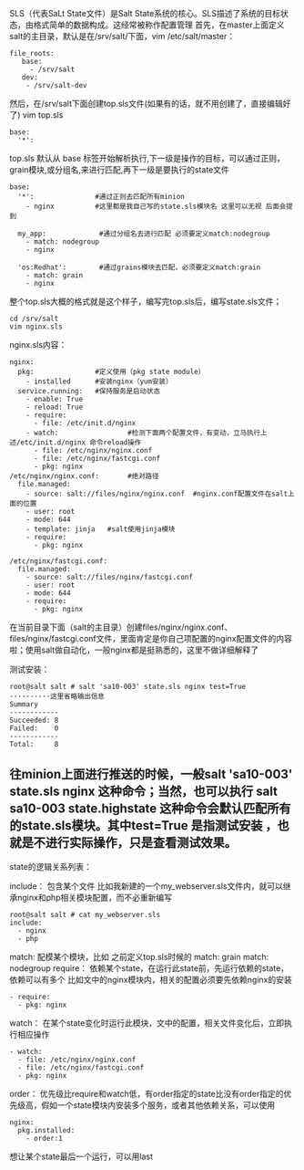 
SLS（代表SaLt State文件）是Salt State系统的核心。SLS描述了系统的目标状态，由格式简单的数据构成。这经常被称作配置管理
首先，在master上面定义salt的主目录，默认是在/srv/salt/下面，vim /etc/salt/master：

    file_roots:
       base:
         - /srv/salt
       dev:
        - /srv/salt-dev

然后，在/srv/salt下面创建top.sls文件(如果有的话，就不用创建了，直接编辑好了)
vim top.sls

    base:
      '*':
top.sls 默认从 base 标签开始解析执行,下一级是操作的目标，可以通过正则，grain模块,或分组名,来进行匹配,再下一级是要执行的state文件

    base:
      '*':               #通过正则去匹配所有minion
        - nginx          #这里都是我自己写的state.sls模块名 这里可以无视 后面会提到

      my_app:             #通过分组名去进行匹配 必须要定义match:nodegroup
        - match: nodegroup
        - nginx
    
      'os:Redhat':        #通过grains模块去匹配，必须要定义match:grain
        - match: grain
        - nginx

整个top.sls大概的格式就是这个样子，编写完top.sls后，编写state.sls文件；

    cd /srv/salt 
    vim nginx.sls
nginx.sls内容：

    nginx:
      pkg:               #定义使用（pkg state module）
        - installed      #安装nginx（yum安装）
      service.running:   #保持服务是启动状态
        - enable: True
        - reload: True
        - require:
          - file: /etc/init.d/nginx
        - watch:                 #检测下面两个配置文件，有变动，立马执行上述/etc/init.d/nginx 命令reload操作
          - file: /etc/nginx/nginx.conf
          - file: /etc/nginx/fastcgi.conf
          - pkg: nginx
    /etc/nginx/nginx.conf:       #绝对路径
      file.managed:
        - source: salt://files/nginx/nginx.conf  #nginx.conf配置文件在salt上面的位置
        - user: root
        - mode: 644
        - template: jinja   #salt使用jinja模块
        - require:
          - pkg: nginx
    
    /etc/nginx/fastcgi.conf:
      file.managed:
        - source: salt://files/nginx/fastcgi.conf 
        - user: root
        - mode: 644
        - require:
          - pkg: nginx

在当前目录下面（salt的主目录）创建files/nginx/nginx.conf、files/nginx/fastcgi.conf文件，里面肯定是你自己项配置的nginx配置文件的内容啦；使用salt做自动化，一般nginx都是挺熟悉的，这里不做详细解释了

测试安装：

    root@salt salt # salt 'sa10-003' state.sls nginx test=True
    ··········这里省略输出信息
    Summary
    ------------
    Succeeded: 8
    Failed:    0
    ------------
    Total:     8

往minion上面进行推送的时候，一般salt 'sa10-003' state.sls nginx 这种命令；当然，也可以执行
salt sa10-003 state.highstate 这种命令会默认匹配所有的state.sls模块。其中test=True 是指测试安装
 ，也就是不进行实际操作，只是查看测试效果。
 ---------- 
 state的逻辑关系列表：

include： 包含某个文件
比如我新建的一个my_webserver.sls文件内，就可以继承nginx和php相关模块配置，而不必重新编写

    root@salt salt # cat my_webserver.sls 
    include:
      - nginx
      - php
match: 配模某个模块，比如 之前定义top.sls时候的 match: grain match: nodegroup
require： 依赖某个state，在运行此state前，先运行依赖的state，依赖可以有多个
比如文中的nginx模块内，相关的配置必须要先依赖nginx的安装

    - require:
      - pkg: nginx
watch： 在某个state变化时运行此模块，文中的配置，相关文件变化后，立即执行相应操作

    - watch:
      - file: /etc/nginx/nginx.conf
      - file: /etc/nginx/fastcgi.conf
      - pkg: nginx
order： 优先级比require和watch低，有order指定的state比没有order指定的优先级高，假如一个state模块内安装多个服务，或者其他依赖关系，可以使用

    nginx:
      pkg.installed:
        - order:1
想让某个state最后一个运行，可以用last
